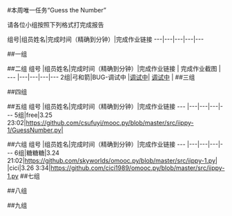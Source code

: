 #本周唯一任务“Guess the Number”

请各位小组按照下列格式打完成报告

组号|组员姓名|完成时间（精确到分钟）|完成作业链接
---|---|---|---|---



##一组

##二组
组号 |组员姓名|完成时间（精确到分钟）|完成作业链接 | 完成作业截图 |
--- |---|---|---|---
2组|弓和箭|BUG-调试中 |[调试中]()| [调试中]() |
##三组

##四组

##五组
组号 |组员姓名|完成时间（精确到分钟）|完成作业链接
--- |---|---|---|---
5组|free|3.25 23:02|https://github.com/csufuyi/mooc.py/blob/master/src/iippy-1/GuessNumber.py|



##六组
组号 |组员姓名|完成时间（精确到分钟）|完成作业链接
--- |---|---|---|---
6组|糖糖糖|3.24 21:02|https://github.com/skyworlds/omooc.py/blob/master/src/iippy-1.py|
   |cici|3.26 3:34|https://github.com/cici1989/omooc.py/blob/master/src/iippy-1.py
##七组

##八组

##九组
